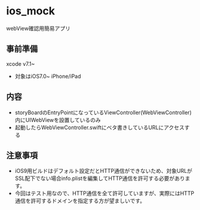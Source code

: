 # ios_mock
webView確認用簡易アプリ

## 事前準備
xcode v7.1~
- 対象はiOS7.0~ iPhone/iPad

## 内容
- storyBoardのEntryPointになっているViewController(WebViewController)内にUIWebViewを設置しているのみ
- 起動したらWebViewController.swiftにベタ書きしているURLにアクセスする

## 注意事項
- iOS9用ビルドはデフォルト設定だとHTTP通信ができないため、対象URLがSSL配下でない場合info.plistを編集してHTTP通信を許可する必要があります。
- 今回はテスト用なので、HTTP通信を全て許可していますが、実際にはHTTP通信を許可するドメインを指定する方が望ましいです。
